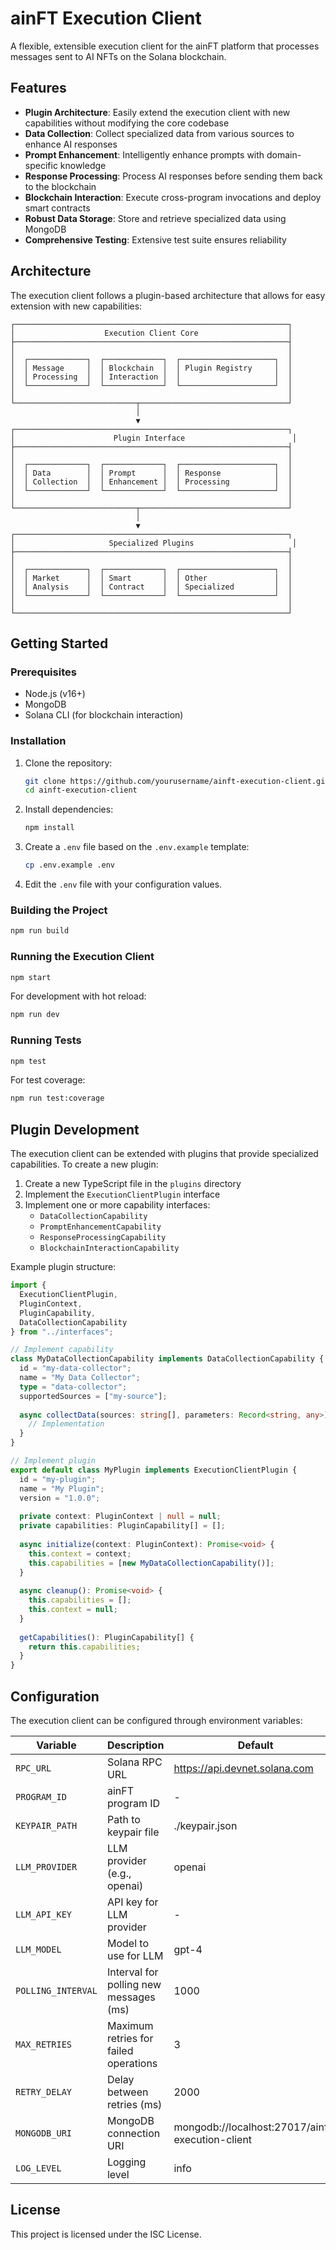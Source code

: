 # ainFT Execution Client

A flexible, extensible execution client for the ainFT platform that processes messages sent to AI NFTs on the Solana blockchain.

## Features

- **Plugin Architecture**: Easily extend the execution client with new capabilities without modifying the core codebase
- **Data Collection**: Collect specialized data from various sources to enhance AI responses
- **Prompt Enhancement**: Intelligently enhance prompts with domain-specific knowledge
- **Response Processing**: Process AI responses before sending them back to the blockchain
- **Blockchain Interaction**: Execute cross-program invocations and deploy smart contracts
- **Robust Data Storage**: Store and retrieve specialized data using MongoDB
- **Comprehensive Testing**: Extensive test suite ensures reliability

## Architecture

The execution client follows a plugin-based architecture that allows for easy extension with new capabilities:

```
┌─────────────────────────────────────────────────────────────┐
│                    Execution Client Core                    │
├─────────────────────────────────────────────────────────────┤
│                                                             │
│  ┌─────────────┐  ┌─────────────┐  ┌─────────────────────┐  │
│  │ Message     │  │ Blockchain  │  │ Plugin Registry     │  │
│  │ Processing  │  │ Interaction │  │                     │  │
│  └─────────────┘  └─────────────┘  └─────────────────────┘  │
│                                                             │
└───────────────────────────┬─────────────────────────────────┘
                            │
                            ▼
┌─────────────────────────────────────────────────────────────┐
│                      Plugin Interface                        │
├─────────────────────────────────────────────────────────────┤
│                                                             │
│  ┌─────────────┐  ┌─────────────┐  ┌─────────────────────┐  │
│  │ Data        │  │ Prompt      │  │ Response            │  │
│  │ Collection  │  │ Enhancement │  │ Processing          │  │
│  └─────────────┘  └─────────────┘  └─────────────────────┘  │
│                                                             │
└───────────────────────────┬─────────────────────────────────┘
                            │
                            ▼
┌─────────────────────────────────────────────────────────────┐
│                     Specialized Plugins                      │
├─────────────────────────────────────────────────────────────┤
│                                                             │
│  ┌─────────────┐  ┌─────────────┐  ┌─────────────────────┐  │
│  │ Market      │  │ Smart       │  │ Other               │  │
│  │ Analysis    │  │ Contract    │  │ Specialized         │  │
│  └─────────────┘  └─────────────┘  └─────────────────────┘  │
│                                                             │
└─────────────────────────────────────────────────────────────┘
```

## Getting Started

### Prerequisites

- Node.js (v16+)
- MongoDB
- Solana CLI (for blockchain interaction)

### Installation

1. Clone the repository:
   ```bash
   git clone https://github.com/yourusername/ainft-execution-client.git
   cd ainft-execution-client
   ```

2. Install dependencies:
   ```bash
   npm install
   ```

3. Create a `.env` file based on the `.env.example` template:
   ```bash
   cp .env.example .env
   ```

4. Edit the `.env` file with your configuration values.

### Building the Project

```bash
npm run build
```

### Running the Execution Client

```bash
npm start
```

For development with hot reload:
```bash
npm run dev
```

### Running Tests

```bash
npm test
```

For test coverage:
```bash
npm run test:coverage
```

## Plugin Development

The execution client can be extended with plugins that provide specialized capabilities. To create a new plugin:

1. Create a new TypeScript file in the `plugins` directory
2. Implement the `ExecutionClientPlugin` interface
3. Implement one or more capability interfaces:
   - `DataCollectionCapability`
   - `PromptEnhancementCapability`
   - `ResponseProcessingCapability`
   - `BlockchainInteractionCapability`

Example plugin structure:

```typescript
import { 
  ExecutionClientPlugin, 
  PluginContext, 
  PluginCapability,
  DataCollectionCapability
} from "../interfaces";

// Implement capability
class MyDataCollectionCapability implements DataCollectionCapability {
  id = "my-data-collector";
  name = "My Data Collector";
  type = "data-collector";
  supportedSources = ["my-source"];
  
  async collectData(sources: string[], parameters: Record<string, any>): Promise<any> {
    // Implementation
  }
}

// Implement plugin
export default class MyPlugin implements ExecutionClientPlugin {
  id = "my-plugin";
  name = "My Plugin";
  version = "1.0.0";
  
  private context: PluginContext | null = null;
  private capabilities: PluginCapability[] = [];
  
  async initialize(context: PluginContext): Promise<void> {
    this.context = context;
    this.capabilities = [new MyDataCollectionCapability()];
  }
  
  async cleanup(): Promise<void> {
    this.capabilities = [];
    this.context = null;
  }
  
  getCapabilities(): PluginCapability[] {
    return this.capabilities;
  }
}
```

## Configuration

The execution client can be configured through environment variables:

| Variable | Description | Default |
|----------|-------------|---------|
| `RPC_URL` | Solana RPC URL | https://api.devnet.solana.com |
| `PROGRAM_ID` | ainFT program ID | - |
| `KEYPAIR_PATH` | Path to keypair file | ./keypair.json |
| `LLM_PROVIDER` | LLM provider (e.g., openai) | openai |
| `LLM_API_KEY` | API key for LLM provider | - |
| `LLM_MODEL` | Model to use for LLM | gpt-4 |
| `POLLING_INTERVAL` | Interval for polling new messages (ms) | 1000 |
| `MAX_RETRIES` | Maximum retries for failed operations | 3 |
| `RETRY_DELAY` | Delay between retries (ms) | 2000 |
| `MONGODB_URI` | MongoDB connection URI | mongodb://localhost:27017/ainft-execution-client |
| `LOG_LEVEL` | Logging level | info |

## License

This project is licensed under the ISC License.
